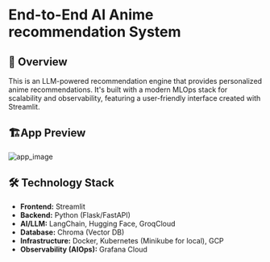 # End-to-End AI Anime recommendation System

## 🌟 Overview

This is an LLM-powered recommendation engine that provides personalized anime recommendations. It's built with a modern MLOps stack for scalability and observability, featuring a user-friendly interface created with Streamlit.

## 🏗️App Preview
![app_image](URL_or_path_to_your_image)
## 🛠️ Technology Stack

-   **Frontend:** Streamlit
-   **Backend:** Python (Flask/FastAPI)
-   **AI/LLM:** LangChain, Hugging Face, GroqCloud
-   **Database:** Chroma (Vector DB)
-   **Infrastructure:** Docker, Kubernetes (Minikube for local), GCP
-   **Observability (AIOps):** Grafana Cloud


